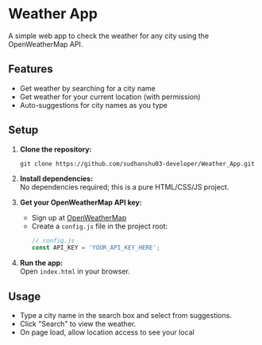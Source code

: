 # Weather App

A simple web app to check the weather for any city using the OpenWeatherMap API.

## Features

- Get weather by searching for a city name
- Get weather for your current location (with permission)
- Auto-suggestions for city names as you type

## Setup

1. **Clone the repository:**
   ```
   git clone https://github.com/sudhanshu03-developer/Weather_App.git
   ```

2. **Install dependencies:**  
   No dependencies required; this is a pure HTML/CSS/JS project.

3. **Get your OpenWeatherMap API key:**  
   - Sign up at [OpenWeatherMap](https://openweathermap.org/api)
   - Create a `config.js` file in the project root:
     ```javascript
     // config.js
     const API_KEY = 'YOUR_API_KEY_HERE';
     ```

4. **Run the app:**  
   Open `index.html` in your browser.

## Usage

- Type a city name in the search box and select from suggestions.
- Click "Search" to view the weather.
- On page load, allow location access to see your local

